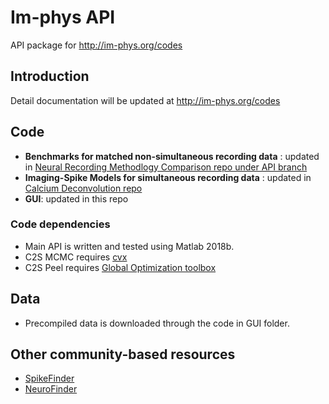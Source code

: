 # Im-phys API
API package for http://im-phys.org/codes

## Introduction

Detail documentation will be updated at http://im-phys.org/codes

## Code 
* __Benchmarks for matched non-simultaneous recording data__ : updated in [Neural Recording Methodlogy Comparison repo under API branch](https://github.com/zqwei/Neural-Recording-Methodology-Comparison/tree/api)
* __Imaging-Spike Models for simultaneous recording data__ : updated in [Calcium Deconvolution repo](https://github.com/zqwei/Ca-Imaging-Deconv-List)
* __GUI__: updated in this repo

### Code dependencies
* Main API is written and tested using Matlab 2018b.
* C2S MCMC requires [cvx](http://cvxr.com/cvx/)
* C2S Peel requires [Global Optimization toolbox](https://www.mathworks.com/products/global-optimization.html)

## Data
* Precompiled data is downloaded through the code in GUI folder.


## Other community-based resources
* [SpikeFinder](http://spikefinder.codeneuro.org/)
* [NeuroFinder](http://neurofinder.codeneuro.org/)
